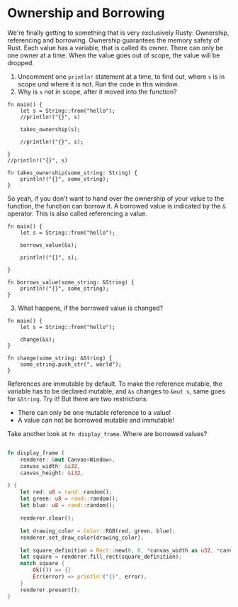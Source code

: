 # Ownership and Borrowing

We're finally getting to something that is very exclusively Rusty: Ownership, referencing and borrowing. Ownership guarantees the memory safety of Rust. Each value has a variable, that is called its owner. There can only be one owner at a time. When the value goes out of scope, the value will be dropped.

1. Uncomment one `println!` statement at a time, to find out, where `s` is in scope und where it is not. Run the code in this window.
2. Why is `s` not in scope, after it moved into the function?

```rust, editable
fn main() {
    let s = String::from("hello");  
    //println!("{}", s)

    takes_ownership(s);

    //println!("{}", s);

}
//println!("{}", s)

fn takes_ownership(some_string: String) {
    println!("{}", some_string);
}
```

So yeah, if you don't want to hand over the ownership of your value to the function, the function can borrow it. A borrowed value is indicated by the `&` operator. This is also called referencing a value.

```rust, editable
fn main() {
    let s = String::from("hello");  

    borrows_value(&s);

    println!("{}", s);

}

fn borrows_value(some_string: &String) {
    println!("{}", some_string);
}
```

3. What happens, if the borrowed value is changed?

```rust, editable
fn main() {
    let s = String::from("hello");

    change(&s);
}

fn change(some_string: &String) {
    some_string.push_str(", world");
}
```

References are immutable by default. To make the reference mutable, the variable has to be declared mutable, and `&s` changes to `&mut s`, same goes for `&String`. Try it!
But there are two restrictions:

* There can only be one mutable reference to a value!
* A value can not be borrowed mutable and immutable!

Take another look at `fn display_frame`. Where are borrowed values?

```rust

fn display_frame (
    renderer: &mut Canvas<Window>,
    canvas_width: &i32,
    canvas_height: &i32,

) {
    let red: u8 = rand::random();
    let green: u8 = rand::random();
    let blue: u8 = rand::random();

    renderer.clear();

    let drawing_color = Color::RGB(red, green, blue);
    renderer.set_draw_color(drawing_color);

    let square_definition = Rect::new(0, 0, *canvas_width as u32, *canvas_height as u32);
    let square = renderer.fill_rect(square_definition);
    match square {
        Ok(()) => {}
        Err(error) => println!("{}", error),
    }
    renderer.present();
}
```
